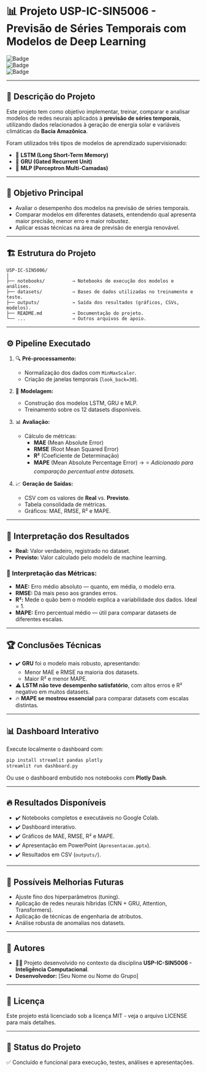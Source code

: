 
# 📊 Projeto USP-IC-SIN5006 - Previsão de Séries Temporais com Modelos de Deep Learning

![Badge](https://img.shields.io/badge/status-em%20desenvolvimento-yellow)  
![Badge](https://img.shields.io/badge/python-3.10-blue)  
![Badge](https://img.shields.io/badge/Deep%20Learning-TensorFlow%20%7C%20Keras%20%7C%20Sklearn-brightgreen)

---

## 🚀 **Descrição do Projeto**
Este projeto tem como objetivo implementar, treinar, comparar e analisar modelos de redes neurais aplicados à **previsão de séries temporais**, utilizando dados relacionados à geração de energia solar e variáveis climáticas da **Bacia Amazônica**.

Foram utilizados três tipos de modelos de aprendizado supervisionado:
- 🔷 **LSTM (Long Short-Term Memory)**
- 🔷 **GRU (Gated Recurrent Unit)**
- 🔷 **MLP (Perceptron Multi-Camadas)**

---

## 🎯 **Objetivo Principal**
- Avaliar o desempenho dos modelos na previsão de séries temporais.
- Comparar modelos em diferentes datasets, entendendo qual apresenta maior precisão, menor erro e maior robustez.
- Aplicar essas técnicas na área de previsão de energia renovável.

---

## 🏗️ **Estrutura do Projeto**
```
USP-IC-SIN5006/
│
├── notebooks/          → Notebooks de execução dos modelos e análises.
├── datasets/           → Bases de dados utilizadas no treinamento e teste.
├── outputs/            → Saída dos resultados (gráficos, CSVs, modelos).
├── README.md           → Documentação do projeto.
└── ...                 → Outros arquivos de apoio.
```
---

## ⚙️ **Pipeline Executado**
1. 🔍 **Pré-processamento:**
   - Normalização dos dados com `MinMaxScaler`.
   - Criação de janelas temporais (`look_back=30`).

2. 🧠 **Modelagem:**
   - Construção dos modelos LSTM, GRU e MLP.
   - Treinamento sobre os 12 datasets disponíveis.

3. 📊 **Avaliação:**
   - Cálculo de métricas:
     - **MAE** (Mean Absolute Error)
     - **RMSE** (Root Mean Squared Error)
     - **R²** (Coeficiente de Determinação)
     - **MAPE** (Mean Absolute Percentage Error) → ⭐️ *Adicionado para comparação percentual entre datasets.*

4. 📈 **Geração de Saídas:**
   - CSV com os valores de **Real** vs. **Previsto**.
   - Tabela consolidada de métricas.
   - Gráficos: MAE, RMSE, R² e MAPE.

---

## 🔎 **Interpretação dos Resultados**
- **Real:** Valor verdadeiro, registrado no dataset.
- **Previsto:** Valor calculado pelo modelo de machine learning.

### 📑 Interpretação das Métricas:
- **MAE:** Erro médio absoluto — quanto, em média, o modelo erra.
- **RMSE:** Dá mais peso aos grandes erros.
- **R²:** Mede o quão bem o modelo explica a variabilidade dos dados. Ideal = 1.
- **MAPE:** Erro percentual médio — útil para comparar datasets de diferentes escalas.

---

## 🏆 **Conclusões Técnicas**
- ✔️ **GRU** foi o modelo mais robusto, apresentando:
  - Menor MAE e RMSE na maioria dos datasets.
  - Maior R² e menor MAPE.
- ⚠️ **LSTM não teve desempenho satisfatório**, com altos erros e R² negativo em muitos datasets.
- 🔥 **MAPE se mostrou essencial** para comparar datasets com escalas distintas.

---

## 📊 **Dashboard Interativo**
Execute localmente o dashboard com:
```bash
pip install streamlit pandas plotly
streamlit run dashboard.py
```
Ou use o dashboard embutido nos notebooks com **Plotly Dash**.

---

## 🔥 **Resultados Disponíveis**
- ✔️ Notebooks completos e executáveis no Google Colab.
- ✔️ Dashboard interativo.
- ✔️ Gráficos de MAE, RMSE, R² e MAPE.
- ✔️ Apresentação em PowerPoint (`Apresentacao.pptx`).
- ✔️ Resultados em CSV (`outputs/`).

---

## 🧠 **Possíveis Melhorias Futuras**
- Ajuste fino dos hiperparâmetros (tuning).
- Aplicação de redes neurais híbridas (CNN + GRU, Attention, Transformers).
- Aplicação de técnicas de engenharia de atributos.
- Análise robusta de anomalias nos datasets.

---

## 👥 **Autores**
- 👨‍💻 Projeto desenvolvido no contexto da disciplina **USP-IC-SIN5006 - Inteligência Computacional**.
- **Desenvolvedor:** [Seu Nome ou Nome do Grupo]

---

## 📜 **Licença**
Este projeto está licenciado sob a licença MIT - veja o arquivo LICENSE para mais detalhes.

---

## 🚀 **Status do Projeto**
✅ Concluído e funcional para execução, testes, análises e apresentações.
